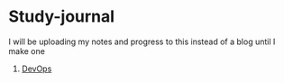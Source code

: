 # Study-journal
I will be uploading my notes and progress to this instead of a blog until I make one
1. [DevOps](DevOps.md)
